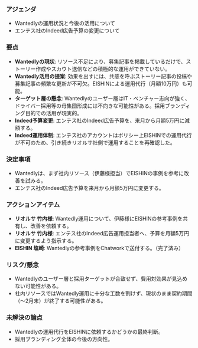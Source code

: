 ### アジェンダ
- Wantedlyの運用状況と今後の活用について
- エンテス社のIndeed広告予算の変更について

### 要点
- **Wantedlyの現状**: リソース不足により、募集記事を掲載しているだけで、ストーリー作成やスカウト送信などの積極的な運用ができていない。
- **Wantedly活用の提案**: 効果を出すには、共感を呼ぶストーリー記事の投稿や募集記事の頻繁な更新が不可欠。EISHINによる運用代行（月額10万円）も可能。
- **ターゲット層の懸念**: Wantedlyのユーザー層はIT・ベンチャー志向が強く、ドライバー採用等の母集団形成には不向きな可能性がある。採用ブランディング目的での活用が現実的。
- **Indeed予算変更**: エンテス社のIndeed広告予算を、来月から月額5万円に減額する。
- **Indeed運用体制**: エンテス社のアカウントはポリシー上EISHINでの運用代行が不可のため、引き続きリオルサ社側で運用することを再確認した。

### 決定事項
- Wantedlyは、まず社内リソース（伊藤様担当）でEISHINの事例を参考に改善を試みる。
- エンテス社のIndeed広告予算を来月から月額5万円に変更する。

### アクションアイテム
- **リオルサ 竹内様**: Wantedly運用について、伊藤様にEISHINの参考事例を共有し、改善を依頼する。
- **リオルサ 竹内様**: エンテス社のIndeed広告運用担当者へ、予算を月額5万円に変更するよう指示する。
- **EISHIN 塩崎**: Wantedlyの参考事例をChatworkで送付する。（完了済み）

### リスク/懸念
- Wantedlyのユーザー層と採用ターゲットが合致せず、費用対効果が見込めない可能性がある。
- 社内リソースではWantedly運用に十分な工数を割けず、現状のまま契約期間（〜2月末）が終了する可能性がある。

### 未解決の論点
- Wantedlyの運用代行をEISHINに依頼するかどうかの最終判断。
- 採用ブランディング全体の今後の方向性。